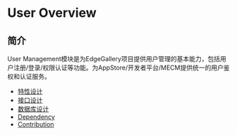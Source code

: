 User Overview
=============


## 简介

User Management模块是为EdgeGallery项目提供用户管理的基本能力，包括用户注册/登录/权限认证等功能。为AppStore/开发者平台/MECM提供统一的用户鉴权和认证服务。

- [特性设计](https://gitee.com/-/ide/project/edgegallery/docs/edit/master/-/Projects/User%20Management/User_Features.md)
- [接口设计](https://gitee.com/-/ide/project/edgegallery/docs/edit/master/-/Projects/User%20Management/User_Interfaces.md)
- [数据库设计](https://gitee.com/-/ide/project/edgegallery/docs/edit/master/-/Projects/User%20Management/User_DataBase_Design.md)
- [Dependency](https://gitee.com/-/ide/project/edgegallery/docs/edit/master/-/Projects/User%20Management/User_Dependency.md)
- [Contribution](https://gitee.com/-/ide/project/edgegallery/docs/edit/master/-/Projects/User%20Management/User_Contribution.md)
